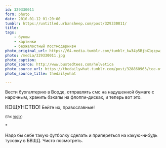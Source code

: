 ```yaml
---
id: 329330011
form: photo
date: 2010-01-12 01:20:00
tumblr: https://untitled.urbansheep.com/post/329330011/
title:
tags:
    - буквы
    - картинки
    - безжалостный постмодернизм
photo_original_url: https://64.media.tumblr.com/tumblr_kw34p5BjbX1qzpwi0o1_500.jpg
photo: /media/329330011.jpg
photo_caption: 
photo_source: http://www.bustedtees.com/helvetica
photo_source_url: https://thedailywhat.tumblr.com/post/328860963/tee-of-the-day-helvetica-from-bustedtees
photo_source_title: thedailywhat

---
```


<p>Вести бухгалтерию в Ворде, отправлять смс на надушенной бумаге с нарочным, хранить бэкапы на флоппи-дисках, и теперь вот это.</p>

<p><big>КОЩУНСТВО!</big> Бейте их, православные!</p>

<p><small>(thx <a href="http://rogix.tumblr.com/post/328951018/zero-day-thedailywhat-tee-of-the-day" class="tumblr_blog">rogix</a>)</small></p>

<p>*</p>

<p>Надо бы себе такую футболку сделать и припереться на какую-нибудь тусовку в БВШД. Чисто посмотреть.</p>
